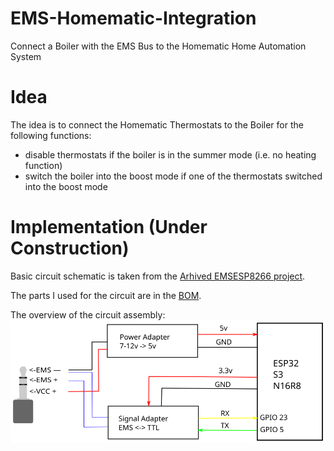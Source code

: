 # EMS-Homematic-Integration
Connect a Boiler with the EMS Bus to the Homematic Home Automation System

# Idea
The idea is to connect the Homematic Thermostats to the Boiler for the following functions:
- disable thermostats if the boiler is in the summer mode (i.e. no heating function)
- switch the boiler into the boost mode if one of the thermostats switched into the boost mode

# Implementation (Under Construction)

Basic circuit schematic is taken from the [Arhived EMSESP8266 project](https://github.com/dimitri-rebrikov/EMS-ESP/blob/1.9.4/doc/schematics/Schematic_EMS-ESP.png).

The parts I used for the circuit are in the [BOM](./BOM.xhtml).

The overview of the circuit assembly: ![Assembly](./AssemblyCircuit.svg)

